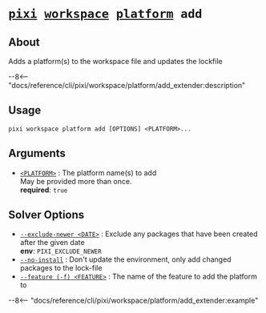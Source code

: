 <!--- This file is autogenerated. Do not edit manually! -->
# <code>[pixi](../../../pixi.md) [workspace](../../workspace.md) [platform](../platform.md) add</code>

## About
Adds a platform(s) to the workspace file and updates the lockfile

--8<-- "docs/reference/cli/pixi/workspace/platform/add_extender:description"

## Usage
```
pixi workspace platform add [OPTIONS] <PLATFORM>...
```

## Arguments
- <a id="arg-<PLATFORM>" href="#arg-<PLATFORM>">`<PLATFORM>`</a>
:  The platform name(s) to add
<br>May be provided more than once.
<br>**required**: `true`

## Solver Options
- <a id="arg---exclude-newer" href="#arg---exclude-newer">`--exclude-newer <DATE>`</a>
:  Exclude any packages that have been created after the given date
<br>**env**: `PIXI_EXCLUDE_NEWER`
- <a id="arg---no-install" href="#arg---no-install">`--no-install`</a>
:  Don't update the environment, only add changed packages to the lock-file
- <a id="arg---feature" href="#arg---feature">`--feature (-f) <FEATURE>`</a>
:  The name of the feature to add the platform to

--8<-- "docs/reference/cli/pixi/workspace/platform/add_extender:example"
